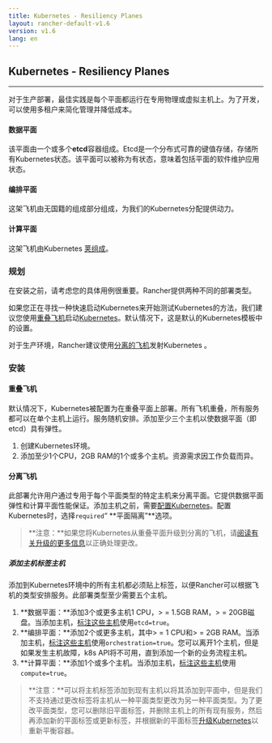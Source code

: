 ```yaml
---
title: Kubernetes - Resiliency Planes
layout: rancher-default-v1.6
version: v1.6
lang: en
---
```


## Kubernetes - Resiliency Planes

---

对于生产部署，最佳实践是每个平面都运行在专用物理或虚拟主机上。为了开发，可以使用多租户来简化管理并降低成本。

#### 数据平面

该平面由一个或多个**etcd**容器组成。Etcd是一个分布式可靠的键值存储，存储所有Kubernetes状态。该平面可以被称为有状态，意味着包括平面的软件维护应用状态。

#### 编排平面

这架飞机由无国籍的组成部分组成，为我们的Kubernetes分配提供动力。

#### 计算平面

这架飞机由Kubernetes [荚组成](https://kubernetes.io/docs/user-guide/pods/)。

### 规划

在安装之前，请考虑您的具体用例很重要。Rancher提供两种不同的部署类型。

如果您正在寻找一种快速启动Kubernetes来开始测试Kubernetes的方法，我们建议您使用[重叠飞机](https://github.com/rancher/rancher.github.io/blob/master/rancher/v1.6/en/kubernetes/resiliency-planes/index.md#overlapping-planes)启动[Kubernetes](https://github.com/rancher/rancher.github.io/blob/master/rancher/v1.6/en/kubernetes/resiliency-planes/index.md#overlapping-planes)。默认情况下，这是默认的Kubernetes模板中的设置。

对于生产环境，Rancher建议使用[分离的飞机](https://github.com/rancher/rancher.github.io/blob/master/rancher/v1.6/en/kubernetes/resiliency-planes/index.md#separated-planes)发射Kubernetes 。

### 安装

#### 重叠飞机

默认情况下，Kubernetes被配置为在重叠平面上部署。所有飞机重叠，所有服务都可以在单个主机上运行。服务随机安排。添加至少三个主机以使数据平面（即etcd）具有弹性。

1. 创建Kubernetes环境。
2. 添加至少1个CPU，2GB RAM的1个或多个主机。资源需求因工作负载而异。

#### 分离飞机

此部署允许用户通过专用于每个平面类型的特定主机来分离平面。它提供数据平面弹性和计算平面性能保证。添加主机之前，需要[配置Kubernetes](https://github.com/rancher/rancher.github.io/blob/master/rancher/v1.6/en/kubernetes/resiliency-planes/%7B%7Bsite.baseurl%7D%7D/rancher/%7B%7Bpage.version%7D%7D/%7B%7Bpage.lang%7D%7D/kubernetes/#configuring-kubernetes)。配置Kubernetes时，选择`required`“ **平面隔离”**选项。

> **注意：**如果您将Kubernetes从重叠平面升级到分离的飞机，请[阅读有关升级的更多信息](https://github.com/rancher/rancher.github.io/blob/master/rancher/v1.6/en/kubernetes/resiliency-planes/%7B%7Bsite.baseurl%7D%7D/rancher/%7B%7Bpage.version%7D%7D/%7B%7Bpage.lang%7D%7D/kubernetes/upgrading)以正确处理更改。

##### 添加主机标签主机

添加到Kubernetes环境中的所有主机都必须贴上标签，以便Rancher可以根据飞机的类型安排服务。此部署类型至少需要五个主机。

1. **数据平面：**添加3个或更多主机1 CPU，> = 1.5GB RAM，> = 20GB磁盘。当添加主机，[标注这些主机](https://github.com/rancher/rancher.github.io/blob/master/rancher/v1.6/en/kubernetes/resiliency-planes/%7B%7Bsite.baseurl%7D%7D/rancher/%7B%7Bpage.version%7D%7D/%7B%7Bpage.lang%7D%7D/hosts/#host-labels)使用`etcd=true`。
2. **编排平面：**添加2个或更多主机，其中> = 1 CPU和> = 2GB RAM。当添加主机，[标注这些主机](https://github.com/rancher/rancher.github.io/blob/master/rancher/v1.6/en/kubernetes/resiliency-planes/%7B%7Bsite.baseurl%7D%7D/rancher/%7B%7Bpage.version%7D%7D/%7B%7Bpage.lang%7D%7D/hosts/#host-labels)使用`orchestration=true`。您可以离开1个主机，但是如果发生主机故障，k8s API将不可用，直到添加一个新的业务流程主机。
3. **计算平面：**添加1个或多个主机。当添加主机，[标注这些主机](https://github.com/rancher/rancher.github.io/blob/master/rancher/v1.6/en/kubernetes/resiliency-planes/%7B%7Bsite.baseurl%7D%7D/rancher/%7B%7Bpage.version%7D%7D/%7B%7Bpage.lang%7D%7D/hosts/#host-labels)使用`compute=true`。

> **注意：**可以将主机标签添加到现有主机以将其添加到平面中，但是我们不支持通过更改标签将主机从一种平面类型更改为另一种平面类型。为了更改平面类型，您可以删除旧平面标签，并删除主机上的所有现有服务，然后再添加新的平面标签或更新标签，并根据新的平面标签[升级Kubernetes](https://github.com/rancher/rancher.github.io/blob/master/rancher/v1.6/en/kubernetes/resiliency-planes/%7B%7Bsite.baseurl%7D%7D/rancher/%7B%7Bpage.version%7D%7D/%7B%7Bpage.lang%7D%7D/kubernetes/upgrading)以重新平衡容器。